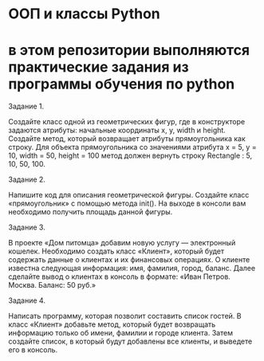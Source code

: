 # ООП и классы Python

# в этом репозитории выполняются практические задания из программы обучения по python


Задание 1.

Создайте класс одной из геометрических фигур, где в конструкторе задаются атрибуты:
начальные координаты x, y, width и height.
Создайте метод, который возвращает атрибуты прямоугольника как строку.
Для объекта прямоугольника со значениями атрибута x = 5, y = 10, width = 50, height = 100
метод должен вернуть строку Rectangle : 5, 10, 50, 100.


Задание 2.

Напишите код для описания геометрической фигуры.
Создайте класс «прямоугольник» с помощью метода init().
На выходе в консоли вам необходимо получить площадь данной фигуры.


Задание 3.

В проекте «Дом питомца» добавим новую услугу — электронный кошелек.
Необходимо создать класс «Клиент», который будет содержать данные о клиентах и их финансовых операциях.
О клиенте известна следующая информация: имя, фамилия, город, баланс.
Далее сделайте вывод о клиентах в консоль в формате:
«Иван Петров. Москва. Баланс: 50 руб.»


Задание 4.

Написать программу, которая позволит составить список гостей.
В класс «Клиент» добавьте метод, который будет возвращать информацию только об имени, фамилии и городе клиента.
Затем создайте список, в который будут добавлены все клиенты, и выведете его в консоль.




